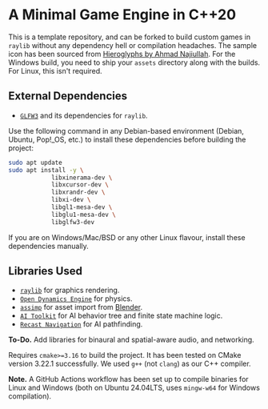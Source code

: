 # A Minimal Game Engine in C++20

This is a template repository, and can be forked to build custom games in ``raylib`` without any dependency hell or compilation headaches. The sample icon has been sourced from [Hieroglyphs by Ahmad Najiullah](https://icon-icons.com/pack/Hieroglyphs/2396). For the Windows build, you need to ship your ``assets`` directory along with the builds. For Linux, this isn't required.

## External Dependencies

* [``GLFW3``](https://www.glfw.org/) and its dependencies for ``raylib``.

Use the following command in any Debian-based environment (Debian, Ubuntu, Pop!_OS, etc.) to install these dependencies before building the project:

```bash
sudo apt update
sudo apt install -y \
            libxinerama-dev \
            libxcursor-dev \
            libxrandr-dev \
            libxi-dev \
            libgl1-mesa-dev \
            libglu1-mesa-dev \
            libglfw3-dev
```

If you are on Windows/Mac/BSD or any other Linux flavour, install these dependencies manually.

## Libraries Used

* [``raylib``](https://www.raylib.com/) for graphics rendering.
* [``Open Dynamics Engine``](https://www.ode.org/) for physics.
* [``assimp``](https://www.assimp.org/) for asset import from [Blender](https://www.blender.org/).
* [``AI Toolkit``](https://github.com/linkdd/aitoolkit/tree/main) for AI behavior tree and finite state machine logic.
* [``Recast Navigation``](https://recastnav.com/) for AI pathfinding.

**To-Do.** Add libraries for binaural and spatial-aware audio, and networking.

Requires ``cmake>=3.16`` to build the project. It has been tested on CMake version 3.22.1 successfully. We used ``g++`` (not ``clang``) as our C++ compiler.

**Note.** A GitHub Actions workflow has been set up to compile binaries for Linux and Windows (both on Ubuntu 24.04LTS, uses ``mingw-w64`` for Windows compilation).
